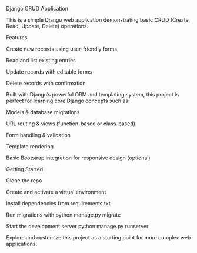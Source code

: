 Django CRUD Application

This is a simple Django web application demonstrating basic CRUD (Create, Read, Update, Delete) operations.

Features

Create new records using user-friendly forms

Read and list existing entries

Update records with editable forms

Delete records with confirmation

Built with Django’s powerful ORM and templating system, this project is perfect for learning core Django concepts such as:

Models & database migrations

URL routing & views (function-based or class-based)

Form handling & validation

Template rendering

Basic Bootstrap integration for responsive design (optional)

Getting Started

Clone the repo

Create and activate a virtual environment

Install dependencies from requirements.txt

Run migrations with python manage.py migrate

Start the development server python manage.py runserver

Explore and customize this project as a starting point for more complex web applications!

